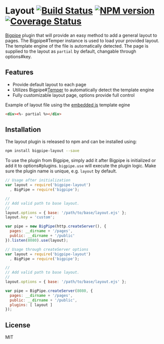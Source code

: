 # Layout [![Build Status][status]](https://travis-ci.org/bigpipe/plugin-layout) [![NPM version][npmimgurl]](http://badge.fury.io/js/bigpipe-layout) [![Coverage Status][coverage]](http://coveralls.io/r/bigpipe/plugin-layout?branch=master)

[status]: https://travis-ci.org/bigpipe/plugin-layout.png
[npmimgurl]: https://badge.fury.io/js/bigpipe-layout.png
[coverage]: http://coveralls.io/repos/bigpipe/plugin-layout/badge.png?branch=master

[Bigpipe] plugin that will provide an easy method to add a general layout to
pages. The Bigpipe#Temper instance is used to load your provided layout. The
template engine of the file is automatically detected. The page is supplied to
the layout as `partial` by default, changable through options#key.

[Bigpipe]: https://github.com/bigpipe/bigpipe

## Features

- Provide default layout to each page
- Utilizes Bigpipe#[Temper] to automatically detect the template engine
- Fully customizable layout page, options provide full control

Example of layout file using the [embedded js] template egine

```html
<div><%- partial %></div>
```

[Temper]: https://github.com/bigpipe/temper
[embedded js]: https://github.com/visionmedia/ejs

## Installation

The layout plugin is released to npm and can be installed using:

```bash
npm install bigpipe-layout --save
```

To use the plugin from Bigpipe, simply add it after Bigpipe is initialized or
add it to options#plugins. `bigpipe.use` will execute the plugin logic. Make sure
the plugin name is unique, e.g. `layout` by default.

```js
// Usage after initialization
var layout = require('bigpipe-layout')
  , BigPipe = require('bigpipe');

//
// Add valid path to base layout.
//
layout.options = { base: '/path/to/base/layout.ejs' };
layout.key = 'custom';

var pipe = new BigPipe(http.createServer(), {
  pages: __dirname + '/pages',
  public: __dirname + '/public'
}).listen(8080).use(layout);
```

```js
// Usage through createServer options
var layout = require('bigpipe-layout')
  , BigPipe = require('bigpipe');

//
// Add valid path to base layout.
//
layout.options = { base: '/path/to/base/layout.ejs' };

var pipe = BigPipe.createServer(8080, {
  pages: __dirname + '/pages',
  public: __dirname + '/public',
  plugins: [ layout ]
});
```

## License

MIT
